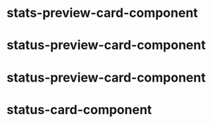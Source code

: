 # stats-preview-card-component
# status-preview-card-component
# status-preview-card-component
# status-card-component
